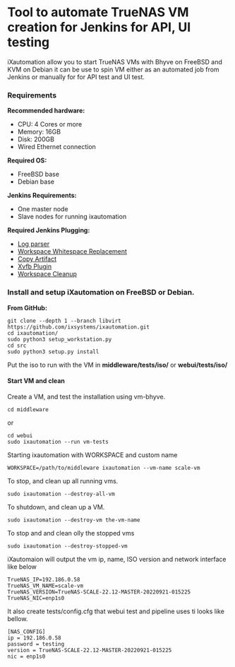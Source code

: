 Tool to automate TrueNAS VM creation for Jenkins for API, UI testing
===========

iXautomation allow you to start TrueNAS VMs with Bhyve on FreeBSD and KVM on Debian it can be use to spin VM either as an automated job from Jenkins or manually for for API test and UI test.

### Requirements

**Recommended hardware:**

* CPU: 4 Cores or more
* Memory: 16GB
* Disk: 200GB
* Wired Ethernet connection

**Required OS:**

* FreeBSD base
* Debian base

**Jenkins Requirements:**
* One master node
* Slave nodes for running ixautomation

**Required Jenkins Plugging:**

* [Log parser](https://wiki.jenkins.io/display/JENKINS/Log+Parser+Plugin)
* [Workspace Whitespace Replacement](https://wiki.jenkins.io/display/JENKINS/Workspace+Whitespace+Replacement+Plugin)
* [Copy Artifact](https://wiki.jenkins.io/display/JENKINS/Copy+Artifact+Plugin)
* [Xvfb Plugin](https://wiki.jenkins.io/display/JENKINS/Xvfb+Plugin)
* [Workspace Cleanup](https://wiki.jenkins.io/display/JENKINS/Workspace+Cleanup+Plugin)


### Install and setup iXautomation on FreeBSD or Debian.

**From GitHub:**

```
git clone --depth 1 --branch libvirt https://github.com/ixsystems/ixautomation.git
cd ixautomation/
sudo python3 setup_workstation.py
cd src
sudo python3 setup.py install
```

Put the iso to run with the VM in **middleware/tests/iso/** or **webui/tests/iso/**

#### Start VM and clean
Create a VM, and test the installation using vm-bhyve.

```
cd middleware
```
or
```
cd webui
sudo ixautomation --run vm-tests
```

Starting ixautomation with WORKSPACE and custom name
```
WORKSPACE=/path/to/middleware ixautomation --vm-name scale-vm
```

To stop, and clean up all running vms.
```
sudo ixautomation --destroy-all-vm
```

To shutdown, and clean up a VM.
```
sudo ixautomation --destroy-vm the-vm-name
```

To stop and and clean olly the stopped vms
```
sudo ixautomation --destroy-stopped-vm
```

iXautomaion will output the vm ip, name, ISO version and network interface like below
```
TrueNAS_IP=192.186.0.58
TrueNAS_VM_NAME=scale-vm
TrueNAS_VERSION=TrueNAS-SCALE-22.12-MASTER-20220921-015225
TrueNAS_NIC=enp1s0
```

It also create tests/config.cfg that webui test and pipeline uses ti looks like bellow.

```
[NAS_CONFIG]
ip = 192.186.0.58
password = testing
version = TrueNAS-SCALE-22.12-MASTER-20220921-015225
nic = enp1s0
```